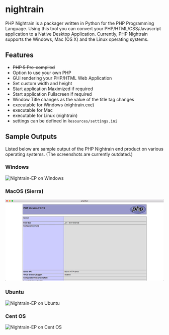 nightrain
=========

PHP Nightrain is a packager written in Python for the PHP Programming Language. Using this tool you can convert your PHP/HTML/CSS/Javascript application to a Native Desktop Application. Currently, PHP Nightrain supports the Windows, Mac (OS X) and the Linux operating systems.

## Features

* ~~PHP 5 Pre-compiled~~
* Option to use your own PHP
* GUI rendering your PHP/HTML Web Application
* Set custom width and height
* Start application Maximized if required
* Start application Fullscreen if required
* Window Title changes as the value of the title tag changes
* executable for Windows (nightrain.exe)
* executable for Mac
* executable for Linux (nightrain)
* settings can be defined in `Resources/settings.ini`

## Sample Outputs

Listed below are sample output of the PHP Nightrain end product on various operating systems.
(The screenshots are currently outdated.)

### Windows

![Nightrain-EP on Windows](/Resources/screenshots/nr_windows.JPG "PHP Application running on a Windows Machine")

### MacOS (Sierra)

![Nightrain-EP on MacOS Sierra](/Resources/screenshots/nr_mac.JPG "PHP Application running on MacOS (Sierra)")

### Ubuntu

![Nightrain-EP on Ubuntu](/Resources/screenshots/nr_linux.JPG "PHP Application running on Ubuntu")

### Cent OS

![Nightrain-EP on Cent OS](/Resources/screenshots/nr_centos.JPG "PHP Application running on Linux")